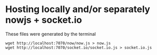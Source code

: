 Hosting locally and/or separately nowjs + socket.io
===================================================

These files were generated by the terminal

	wget http://localhost:7070/now/now.js > now.js
	wget http://localhost:7070/socket.io/socket.io.js > socket.io.js
